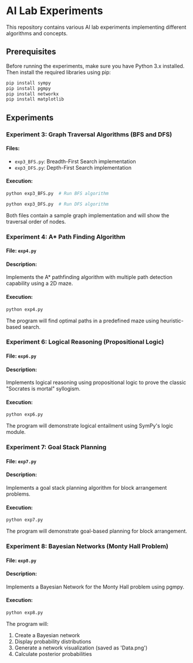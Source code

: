 # AI Lab Experiments

This repository contains various AI lab experiments implementing different algorithms and concepts.

## Prerequisites

Before running the experiments, make sure you have Python 3.x installed. Then install the required libraries using pip:

```bash
pip install sympy
pip install pgmpy
pip install networkx
pip install matplotlib
```

## Experiments

### Experiment 3: Graph Traversal Algorithms (BFS and DFS)
#### Files: 
- `exp3_BFS.py`: Breadth-First Search implementation
- `exp3_DFS.py`: Depth-First Search implementation

#### Execution:
```bash
python exp3_BFS.py  # Run BFS algorithm
```
```bash
python exp3_DFS.py  # Run DFS algorithm
```
Both files contain a sample graph implementation and will show the traversal order of nodes.

### Experiment 4: A* Path Finding Algorithm
#### File: `exp4.py`

#### Description:
Implements the A* pathfinding algorithm with multiple path detection capability using a 2D maze.

#### Execution:
```bash
python exp4.py
```
The program will find optimal paths in a predefined maze using heuristic-based search.

### Experiment 6: Logical Reasoning (Propositional Logic)
#### File: `exp6.py`

#### Description:
Implements logical reasoning using propositional logic to prove the classic "Socrates is mortal" syllogism.

#### Execution:
```bash
python exp6.py
```
The program will demonstrate logical entailment using SymPy's logic module.

### Experiment 7: Goal Stack Planning
#### File: `exp7.py`

#### Description:
Implements a goal stack planning algorithm for block arrangement problems.

#### Execution:
```bash
python exp7.py
```
The program will demonstrate goal-based planning for block arrangement.

### Experiment 8: Bayesian Networks (Monty Hall Problem)
#### File: `exp8.py`

#### Description:
Implements a Bayesian Network for the Monty Hall problem using pgmpy.

#### Execution:
```bash
python exp8.py
```
The program will:
1. Create a Bayesian network
2. Display probability distributions
3. Generate a network visualization (saved as 'Data.png')
4. Calculate posterior probabilities




